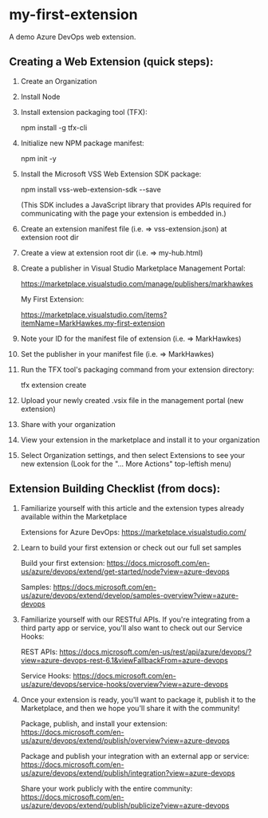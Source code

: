 # my-first-extension
A demo Azure DevOps web extension.


Creating a Web Extension (quick steps):
---------------------------------------
1. Create an Organization

2. Install Node

3. Install extension packaging tool (TFX):

   npm install -g tfx-cli

4. Initialize new NPM package manifest:

   npm init -y

5. Install the Microsoft VSS Web Extension SDK package:

   npm install vss-web-extension-sdk --save
   
   (This SDK includes a JavaScript library that provides APIs required for communicating with the page your extension is embedded in.)

6. Create an extension manifest file (i.e. => vss-extension.json) at extension root dir

7. Create a view at extension root dir (i.e. => my-hub.html)

8. Create a publisher in Visual Studio Marketplace Management Portal:

   https://marketplace.visualstudio.com/manage/publishers/markhawkes
   
   My First Extension:
   
   https://marketplace.visualstudio.com/items?itemName=MarkHawkes.my-first-extension
   
9. Note your ID for the manifest file of extension (i.e. => MarkHawkes)

10. Set the publisher in your manifest file (i.e. => MarkHawkes)

11. Run the TFX tool's packaging command from your extension directory:

    tfx extension create

12. Upload your newly created .vsix file in the management portal (new extension)

13. Share with your organization

14. View your extension in the marketplace and install it to your organization

15. Select Organization settings, and then select Extensions to see your new extension (Look for the "... More Actions" top-leftish menu)


Extension Building Checklist (from docs):
-----------------------------------------
1. Familiarize yourself with this article and the extension types already available within the Marketplace
    
    Extensions for Azure DevOps:
    https://marketplace.visualstudio.com/
    
2. Learn to build your first extension or check out our full set samples
    
    Build your first extension:
    https://docs.microsoft.com/en-us/azure/devops/extend/get-started/node?view=azure-devops
    
    Samples:
    https://docs.microsoft.com/en-us/azure/devops/extend/develop/samples-overview?view=azure-devops
    
3. Familiarize yourself with our RESTful APIs. If you're integrating from a third party app or service, you'll also want to check out our Service Hooks:
    
    REST APIs:
    https://docs.microsoft.com/en-us/rest/api/azure/devops/?view=azure-devops-rest-6.1&viewFallbackFrom=azure-devops
    
    Service Hooks:
    https://docs.microsoft.com/en-us/azure/devops/service-hooks/overview?view=azure-devops

4. Once your extension is ready, you'll want to package it, publish it to the Marketplace, and then we hope you'll share it with the community!
    
    Package, publish, and install your extension:
    https://docs.microsoft.com/en-us/azure/devops/extend/publish/overview?view=azure-devops    
        
    Package and publish your integration with an external app or service:
    https://docs.microsoft.com/en-us/azure/devops/extend/publish/integration?view=azure-devops    
        
    Share your work publicly with the entire community:
    https://docs.microsoft.com/en-us/azure/devops/extend/publish/publicize?view=azure-devops
 
 
